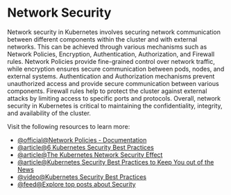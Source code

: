 # Network Security

Network security in Kubernetes involves securing network communication between different components within the cluster and with external networks. This can be achieved through various mechanisms such as Network Policies, Encryption, Authentication, Authorization, and Firewall rules. Network Policies provide fine-grained control over network traffic, while encryption ensures secure communication between pods, nodes, and external systems. Authentication and Authorization mechanisms prevent unauthorized access and provide secure communication between various components. Firewall rules help to protect the cluster against external attacks by limiting access to specific ports and protocols. Overall, network security in Kubernetes is critical to maintaining the confidentiality, integrity, and availability of the cluster.

Visit the following resources to learn more:

- [@official@Network Policies - Documentation](https://kubernetes.io/docs/concepts/services-networking/network-policies/)
- [@article@6 Kubernetes Security Best Practices](https://thenewstack.io/6-kubernetes-security-best-practices/)
- [@article@The Kubernetes Network Security Effect](https://thenewstack.io/the-kubernetes-network-security-effect/)
- [@article@Kubernetes Security Best Practices to Keep You out of the News](https://thenewstack.io/kubernetes-security-best-practices-to-keep-you-out-of-the-news/)
- [@video@Kubernetes Security Best Practices](https://www.youtube.com/watch?v=oBf5lrmquYI)
- [@feed@Explore top posts about Security](https://app.daily.dev/tags/security?ref=roadmapsh)